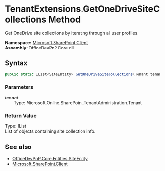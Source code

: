 # TenantExtensions.GetOneDriveSiteCollections Method  
Get OneDrive site collections by iterating through all user profiles.  

**Namespace:** [Microsoft.SharePoint.Client](Microsoft.SharePoint.Client.md)  
**Assembly:** OfficeDevPnP.Core.dll  
## Syntax
```C#
public static IList<SiteEntity> GetOneDriveSiteCollections(Tenant tenant)
```
### Parameters
*tenant*  
&emsp;&emsp;Type: Microsoft.Online.SharePoint.TenantAdministration.Tenant  
### Return Value
Type: IList<SiteEntity>  
List of  objects containing site collection info.

## See also
- [OfficeDevPnP.Core.Entities.SiteEntity](OfficeDevPnP.Core.Entities.SiteEntity.md)
- [Microsoft.SharePoint.Client](Microsoft.SharePoint.Client.md)
